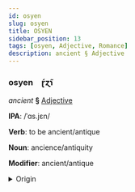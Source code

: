 ```yaml
---
id: osyen
slug: osyen
title: OSYEN
sidebar_position: 13
tags: [osyen, Adjective, Romance]
description: ancient § Adjective
---
```


### osyen&emsp;<span kind="abugida">ɽ́ɀ̃ɿ</span>

*ancient* **§** [Adjective](../../tags/Adjective)

**IPA**: /ˈɑs.jɛn/

**Verb**: to be ancient/antique

**Noun**: ancience/antiquity

**Modifier**: ancient/antique

<details>
    <summary>Origin</summary>
    French ancien /ɑ̃.sjɛ̃/<br/>
    <em>Romance Language Family</em>
</details>